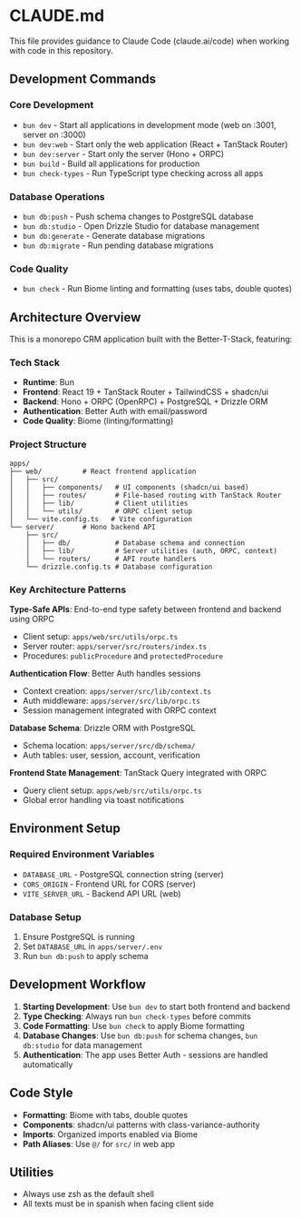 # CLAUDE.md

This file provides guidance to Claude Code (claude.ai/code) when working with code in this repository.

## Development Commands

### Core Development
- `bun dev` - Start all applications in development mode (web on :3001, server on :3000)
- `bun dev:web` - Start only the web application (React + TanStack Router)
- `bun dev:server` - Start only the server (Hono + ORPC)
- `bun build` - Build all applications for production
- `bun check-types` - Run TypeScript type checking across all apps

### Database Operations
- `bun db:push` - Push schema changes to PostgreSQL database
- `bun db:studio` - Open Drizzle Studio for database management
- `bun db:generate` - Generate database migrations
- `bun db:migrate` - Run pending database migrations

### Code Quality
- `bun check` - Run Biome linting and formatting (uses tabs, double quotes)

## Architecture Overview

This is a monorepo CRM application built with the Better-T-Stack, featuring:

### Tech Stack
- **Runtime**: Bun
- **Frontend**: React 19 + TanStack Router + TailwindCSS + shadcn/ui
- **Backend**: Hono + ORPC (OpenRPC) + PostgreSQL + Drizzle ORM
- **Authentication**: Better Auth with email/password
- **Code Quality**: Biome (linting/formatting)

### Project Structure
```
apps/
├── web/          # React frontend application
│   ├── src/
│   │   ├── components/   # UI components (shadcn/ui based)
│   │   ├── routes/       # File-based routing with TanStack Router
│   │   ├── lib/          # Client utilities
│   │   └── utils/        # ORPC client setup
│   └── vite.config.ts   # Vite configuration
└── server/       # Hono backend API
    ├── src/
    │   ├── db/           # Database schema and connection
    │   ├── lib/          # Server utilities (auth, ORPC, context)
    │   └── routers/      # API route handlers
    └── drizzle.config.ts # Database configuration
```

### Key Architecture Patterns

**Type-Safe APIs**: End-to-end type safety between frontend and backend using ORPC
- Client setup: `apps/web/src/utils/orpc.ts`
- Server router: `apps/server/src/routers/index.ts`
- Procedures: `publicProcedure` and `protectedProcedure`

**Authentication Flow**: Better Auth handles sessions
- Context creation: `apps/server/src/lib/context.ts`
- Auth middleware: `apps/server/src/lib/orpc.ts`
- Session management integrated with ORPC context

**Database Schema**: Drizzle ORM with PostgreSQL
- Schema location: `apps/server/src/db/schema/`
- Auth tables: user, session, account, verification

**Frontend State Management**: TanStack Query integrated with ORPC
- Query client setup: `apps/web/src/utils/orpc.ts`
- Global error handling via toast notifications

## Environment Setup

### Required Environment Variables
- `DATABASE_URL` - PostgreSQL connection string (server)
- `CORS_ORIGIN` - Frontend URL for CORS (server)
- `VITE_SERVER_URL` - Backend API URL (web)

### Database Setup
1. Ensure PostgreSQL is running
2. Set `DATABASE_URL` in `apps/server/.env`
3. Run `bun db:push` to apply schema

## Development Workflow

1. **Starting Development**: Use `bun dev` to start both frontend and backend
2. **Type Checking**: Always run `bun check-types` before commits
3. **Code Formatting**: Use `bun check` to apply Biome formatting
4. **Database Changes**: Use `bun db:push` for schema changes, `bun db:studio` for data management
5. **Authentication**: The app uses Better Auth - sessions are handled automatically

## Code Style

- **Formatting**: Biome with tabs, double quotes
- **Components**: shadcn/ui patterns with class-variance-authority
- **Imports**: Organized imports enabled via Biome
- **Path Aliases**: Use `@/` for `src/` in web app

## Utilities
- Always use zsh as the default shell
- All texts must be in spanish when facing client side
